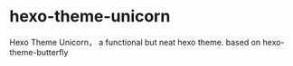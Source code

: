 # hexo-theme-unicorn

Hexo Theme Unicorn， a functional but neat hexo theme. based on hexo-theme-butterfly

